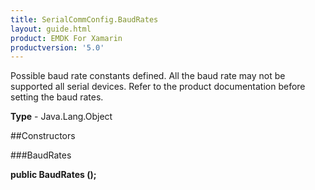 ```yaml
---
title: SerialCommConfig.BaudRates
layout: guide.html
product: EMDK For Xamarin 
productversion: '5.0' 
---
```

Possible baud rate constants defined. All the baud rate may not be supported all serial devices. Refer to the product documentation before setting the baud rates.

**Type** - Java.Lang.Object

##Constructors

###BaudRates

**public BaudRates ();**


        

